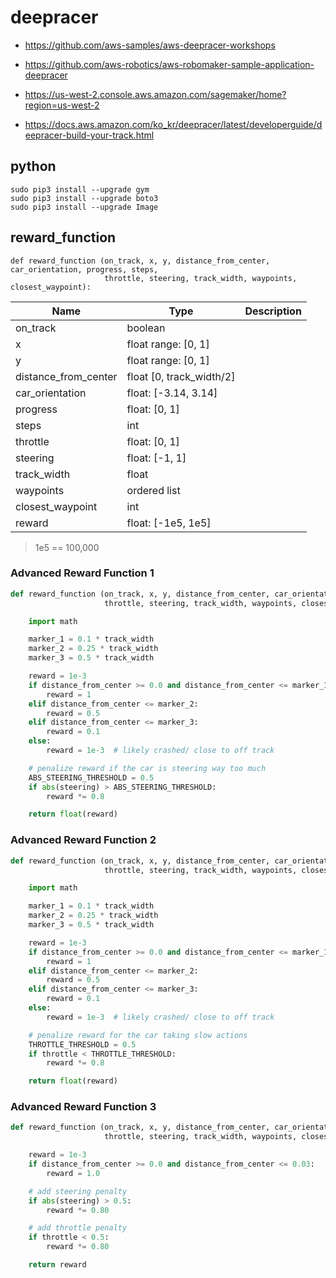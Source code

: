 # deepracer

* <https://github.com/aws-samples/aws-deepracer-workshops>
* <https://github.com/aws-robotics/aws-robomaker-sample-application-deepracer>
* <https://us-west-2.console.aws.amazon.com/sagemaker/home?region=us-west-2>

* <https://docs.aws.amazon.com/ko_kr/deepracer/latest/developerguide/deepracer-build-your-track.html>

## python

```
sudo pip3 install --upgrade gym
sudo pip3 install --upgrade boto3
sudo pip3 install --upgrade Image
```

## reward_function

```
def reward_function (on_track, x, y, distance_from_center, car_orientation, progress, steps,
                     throttle, steering, track_width, waypoints, closest_waypoint):
```

| Name | Type | Description |
| --- | --- | --- |
| on_track | boolean |
| x | float range: [0, 1] |
| y | float range: [0, 1] |
| distance_from_center | float [0, track_width/2] |
| car_orientation | float: [-3.14, 3.14] |
| progress | float: [0, 1] |
| steps | int |
| throttle | float: [0, 1] |
| steering | float: [-1, 1] |
| track_width | float |
| waypoints | ordered list |
| closest_waypoint | int |
| reward | float: [-1e5, 1e5] |

> 1e5 == 100,000

### Advanced Reward Function 1

```python
def reward_function (on_track, x, y, distance_from_center, car_orientation, progress, steps,
                     throttle, steering, track_width, waypoints, closest_waypoint):

    import math

    marker_1 = 0.1 * track_width
    marker_2 = 0.25 * track_width
    marker_3 = 0.5 * track_width

    reward = 1e-3
    if distance_from_center >= 0.0 and distance_from_center <= marker_1:
        reward = 1
    elif distance_from_center <= marker_2:
        reward = 0.5
    elif distance_from_center <= marker_3:
        reward = 0.1
    else:
        reward = 1e-3  # likely crashed/ close to off track

    # penalize reward if the car is steering way too much
    ABS_STEERING_THRESHOLD = 0.5
    if abs(steering) > ABS_STEERING_THRESHOLD:
        reward *= 0.8

    return float(reward)
```

### Advanced Reward Function 2

```python
def reward_function (on_track, x, y, distance_from_center, car_orientation, progress, steps,
                     throttle, steering, track_width, waypoints, closest_waypoint):

    import math

    marker_1 = 0.1 * track_width
    marker_2 = 0.25 * track_width
    marker_3 = 0.5 * track_width

    reward = 1e-3
    if distance_from_center >= 0.0 and distance_from_center <= marker_1:
        reward = 1
    elif distance_from_center <= marker_2:
        reward = 0.5
    elif distance_from_center <= marker_3:
        reward = 0.1
    else:
        reward = 1e-3  # likely crashed/ close to off track

    # penalize reward for the car taking slow actions
    THROTTLE_THRESHOLD = 0.5
    if throttle < THROTTLE_THRESHOLD:
        reward *= 0.8

    return float(reward)
```

### Advanced Reward Function 3

```python
def reward_function (on_track, x, y, distance_from_center, car_orientation, progress, steps,
                     throttle, steering, track_width, waypoints, closest_waypoint):

    reward = 1e-3
    if distance_from_center >= 0.0 and distance_from_center <= 0.03:
        reward = 1.0

    # add steering penalty
    if abs(steering) > 0.5:
        reward *= 0.80

    # add throttle penalty
    if throttle < 0.5:
        reward *= 0.80

    return reward
```
